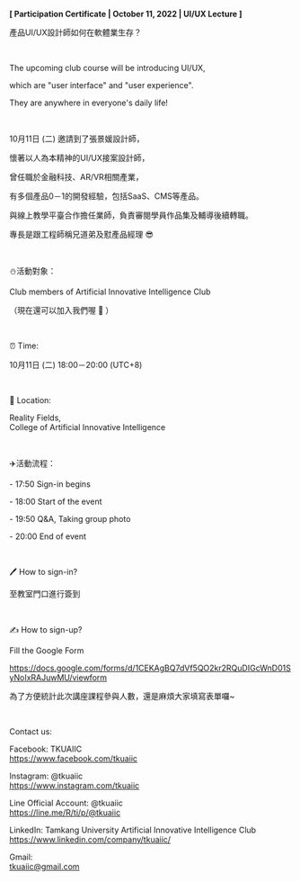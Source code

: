 **[ Participation Certificate | October 11, 2022 | UI/UX Lecture ]**

產品UI/UX設計師如何在軟體業生存？

&nbsp;

The upcoming club course will be introducing UI/UX,

which are "user interface" and "user experience".

They are anywhere in everyone's daily life!

&nbsp;

10月11日 (二) 邀請到了張景媛設計師，

懷著以人為本精神的UI/UX接案設計師，

曾任職於金融科技、AR/VR相關產業，

有多個產品0－1的開發經驗，包括SaaS、CMS等產品。

與線上教學平臺合作擔任業師，負責審閱學員作品集及輔導後續轉職。

專長是跟工程師稱兄道弟及懟產品經理 😎

&nbsp;

⛄️活動對象：

Club members of Artificial Innovative Intelligence Club

（現在還可以加入我們喔 🤩 ）

&nbsp;

⏰ Time:

10月11日 (二) 18:00－20:00 (UTC+8)

&nbsp;

📍 Location:

Reality Fields, <br />College of Artificial Innovative Intelligence

&nbsp;

✈️活動流程：

\- 17:50 Sign-in begins

\- 18:00 Start of the event

\- 19:50 Q&A, Taking group photo

\- 20:00 End of event

&nbsp;

🖊️ How to sign-in?

至教室門口進行簽到

&nbsp;

✍️ How to sign-up?

Fill the Google Form

https://docs.google.com/forms/d/1CEKAgBQ7dVf5QO2kr2RQuDIGcWnD01SyNoIxRAJuwMU/viewform

為了方便統計此次講座課程參與人數，還是麻煩大家填寫表單囉~

&nbsp;

Contact us:

Facebook: TKUAIIC <br />https://www.facebook.com/tkuaiic

Instagram: @tkuaiic <br />https://www.instagram.com/tkuaiic

Line Official Account: @tkuaiic <br />https://line.me/R/ti/p/@tkuaiic

LinkedIn: Tamkang University Artificial Innovative Intelligence Club <br />https://www.linkedin.com/company/tkuaiic/

Gmail: <br />tkuaiic@gmail.com
